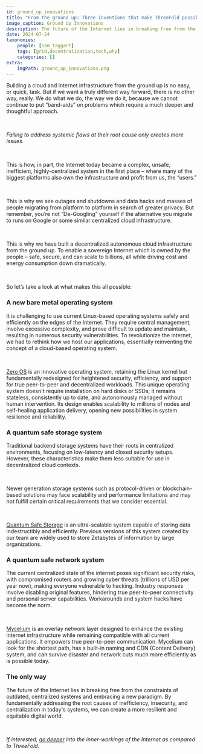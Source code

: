 ```yaml
---
id: ground_up_innovations
title: "From the ground up: Three inventions that make ThreeFold possible"
image_caption: Ground Up Innovations
description: The future of the Internet lies in breaking free from the constraints of outdated, centralized systems and embracing a new paradigm.
date: 2024-07-24
taxonomies:
    people: [sam_taggart]
    tags: [grid,decentralization,tech,why]
    categories: []
extra:
    imgPath: ground_up_innovations.png
---
```


Building a cloud and internet infrastructure from the ground up is no easy, or quick, task. But if we want a truly different way forward, there is no other way, really. We do what we do, the way we do it, because we cannot continue to put “band-aids” on problems which require a much deeper and thoughtful approach.

<br/>

*Failing to address systemic flaws at their root cause only creates more issues.*

<br/>

This is how, in part, the Internet today became a complex, unsafe, inefficient, highly-centralized system in the first place – where many of the biggest platforms also own the infrastructure and profit from us, the “users.”

<br/>

This is why we see outages and shutdowns and data hacks and masses of people migrating from platform to platform in search of greater privacy. But remember, you’re not “De-Googling” yourself if the alternative you migrate to runs on Google or some similar centralized cloud infrastructure.

<br/>

This is why we have built a decentralized autonomous cloud infrastructure from the ground up. To enable a sovereign Internet which is owned by the people – safe, secure, and can scale to billions, all while driving cost and energy consumption down dramatically.

<br/>

So let’s take a look at what makes this all possible:

### **A new bare metal operating system**

It is challenging to use current Linux-based operating systems safely and efficiently on the edges of the Internet. They require central management, involve excessive complexity, and prove difficult to update and maintain, resulting in numerous security vulnerabilities. To revolutionize the internet, we had to rethink how we host our applications, essentially reinventing the concept of a cloud-based operating system.

<br/>

[Zero OS](https://threefold.info/tech/tech/zos_innovation.html) is an innovative operating system, retaining the Linux kernel but fundamentally redesigned for heightened security, efficiency, and support for true peer-to-peer and decentralized workloads. This unique operating system doesn't require installation on hard disks or SSDs; it remains stateless, consistently up to date, and autonomously managed without human intervention. Its design enables scalability to millions of nodes and self-healing application delivery, opening new possibilities in system resilience and reliability.

### **A quantum safe storage system**

Traditional backend storage systems have their roots in centralized environments, focusing on low-latency and closed security setups. However, these characteristics make them less suitable for use in decentralized cloud contexts.

<br/>

Newer generation storage systems such as protocol-driven or blockchain-based solutions may face scalability and performance limitations and may not fulfill certain critical requirements that we consider essential.

<br/>

[Quantum Safe Storage](https://threefold.info/tech/tech/zstor_innovation.html) is an ultra-scalable system capable of storing data indestructibly and efficiently. Previous versions of this system created by our team are widely used to store Zetabytes of information by large organizations.

### **A quantum safe network system**

The current centralized state of the internet poses significant security risks, with compromised routers and growing cyber threats (trillions of USD per year now), making everyone vulnerable to hacking. Industry responses involve disabling original features, hindering true peer-to-peer connectivity and personal server capabilities. Workarounds and system hacks have become the norm.

<br/>

[Mycelium](https://threefold.info/tech/tech/mycelium_inno.html) is an overlay network layer designed to enhance the existing internet infrastructure while remaining compatible with all current applications. It empowers true peer-to-peer communication. Mycelium can look for the shortest path, has a built-in naming and CDN (Content Delivery) system, and can survive disaster and network cuts much more efficiently as is possible today.

### **The only way**

The future of the Internet lies in breaking free from the constraints of outdated, centralized systems and embracing a new paradigm. By fundamentally addressing the root causes of inefficiency, insecurity, and centralization in today's systems, we can create a more resilient and equitable digital world.

<br/>

*If interested, [go deeper](https://www.threefold.io/blog/three-layers/) into the inner-workings of the Internet as compared to ThreeFold.*

